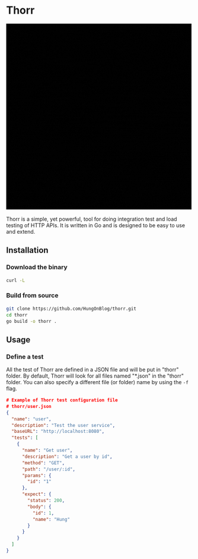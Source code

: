 # Thorr

![Thorr logo](assets/images/Thorr.gif)

Thorr is a simple, yet powerful, tool for doing integration test and load testing of HTTP APIs. It is written in Go and is designed to be easy to use and extend.

## Installation

### Download the binary

```bash
curl -L
```

### Build from source

```bash
git clone https://github.com/HungOnBlog/thorr.git
cd thorr
go build -o thorr .
```

## Usage

### Define a test

All the test of Thorr are defined in a JSON file and will be put in "thorr" folder. By default, Thorr will look for all files named "*.json" in the "thorr" folder. You can also specify a different file (or folder) name by using the `-f` flag.

```json
# Example of Thorr test configuration file
# thorr/user.json
{
  "name": "user",
  "description": "Test the user service",
  "baseURL": "http://localhost:8080",
  "tests": [
    {
      "name": "Get user",
      "description": "Get a user by id",
      "method": "GET",
      "path": "/user/:id",
      "params": {
        "id": "1"
      },
      "expect": {
        "status": 200,
        "body": {
          "id": 1,
          "name": "Hung"
        }
      }
    }
  ]
}
```

